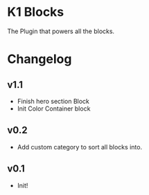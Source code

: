 # K1 Blocks

The Plugin that powers all the blocks.

# Changelog

## v1.1

- Finish hero section Block
- Init Color Container block

## v0.2

-   Add custom category to sort all blocks into.

## v0.1

-   Init!
